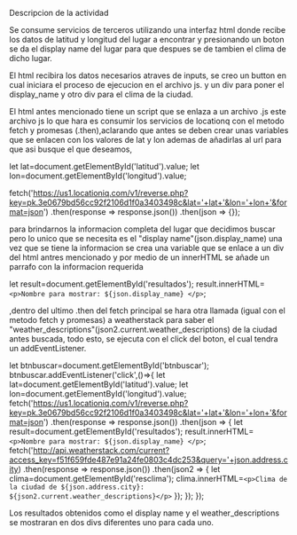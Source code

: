 Descripcion de la actividad

Se consume servicios de terceros utilizando una interfaz html donde recibe los datos de latitud y longitud del lugar a encontrar y presionando un boton se da el display name del lugar para que despues se de tambien el clima de dicho lugar.

El html recibira los datos necesarios atraves de inputs, se creo un button en cual iniciara el proceso de ejecucion en el archivo js. y un div para poner el display_name y otro div para el clima de la ciudad.

El html antes mencionado tiene un script que se enlaza a un archivo .js este archivo js lo que hara es consumir los servicios de locationq con el metodo fetch y promesas (.then),aclarando que antes se deben crear unas variables que se enlacen con los valores de lat y lon ademas de añadirlas al url para que asi busque el que deseamos,

let lat=document.getElementById('latitud').value;
let lon=document.getElementById('longitud').value;

fetch('https://us1.locationiq.com/v1/reverse.php?key=pk.3e0679bd56cc92f2106d1f0a3403498c&lat='+lat+'&lon='+lon+'&format=json')
  .then(response => response.json())
  .then(json => {});

 para brindarnos la informacion completa del lugar que decidimos buscar pero lo unico que se necesita es el "display name"(json.display_name) una vez que se tiene la informacion se crea una variable que se enlace a un div del html antres mencionado y por medio de un innerHTML se añade un parrafo con la informacion requerida

let result=document.getElementById('resultados');
      result.innerHTML=`
      <p>Nombre para mostrar: ${json.display_name} </p>
      `;

,dentro del ultimo .then del fetch principal se hara otra llamada (igual con el metodo fetch y promesas) a weatherstack para saber el "weather_descriptions"(json2.current.weather_descriptions) de la ciudad antes buscada, todo esto, se ejecuta con el click del boton, el cual tendra un addEventListener.

let btnbuscar=document.getElementById('btnbuscar');
btnbuscar.addEventListener('click',()=>{
let lat=document.getElementById('latitud').value;
let lon=document.getElementById('longitud').value;
fetch('https://us1.locationiq.com/v1/reverse.php?key=pk.3e0679bd56cc92f2106d1f0a3403498c&lat='+lat+'&lon='+lon+'&format=json')
  .then(response => response.json())
  .then(json => {
      let result=document.getElementById('resultados');
      result.innerHTML=`
      <p>Nombre para mostrar: ${json.display_name} </p>
      `;
      fetch('http://api.weatherstack.com/current?access_key=f51f659fde487e91a24fe0803c4dc253&query='+json.address.city)
      .then(response => response.json())
      .then(json2 => {
          let clima=document.getElementById('resclima');
          clima.innerHTML=`
          <p>Clima de la ciudad de ${json.address.city}: ${json2.current.weather_descriptions}</p>
          `
      });
    });
});

Los resultados obtenidos como el display name y el weather_descriptions se mostraran en dos divs diferentes uno para cada uno.